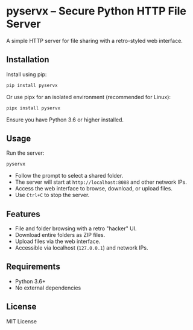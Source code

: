 # pyservx – Secure Python HTTP File Server

A simple HTTP server for file sharing with a retro-styled web interface.

## Installation

Install using pip:

```bash
pip install pyservx
```

Or use pipx for an isolated environment (recommended for Linux):

```bash
pipx install pyservx
```

Ensure you have Python 3.6 or higher installed.

## Usage

Run the server:

```bash
pyservx
```

- Follow the prompt to select a shared folder.
- The server will start at `http://localhost:8088` and other network IPs.
- Access the web interface to browse, download, or upload files.
- Use `Ctrl+C` to stop the server.

## Features

- File and folder browsing with a retro "hacker" UI.
- Download entire folders as ZIP files.
- Upload files via the web interface.
- Accessible via localhost (`127.0.0.1`) and network IPs.

## Requirements

- Python 3.6+
- No external dependencies

## License

MIT License
